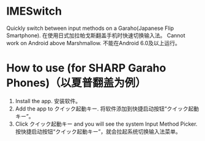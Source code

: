 # IMESwitch
Quickly switch between input methods on a Garaho(Japanese Flip Smartphone).
在使用日式加拉帕戈斯翻盖手机时快速切换输入法。
Cannot work on Android above Marshmallow.
不能在Android 6.0及以上运行。

# How to use (for SHARP Garaho Phones)（以夏普翻盖为例）
1. Install the app. 安装软件。
2. Add the app to クイック起動キー. 将软件添加到快捷启动按钮“クイック起動キー”。
3. Click クイック起動キー and you will see the system Input Method Picker. 按快捷启动按钮“クイック起動キー”，就会拉起系统切换输入法菜单。
